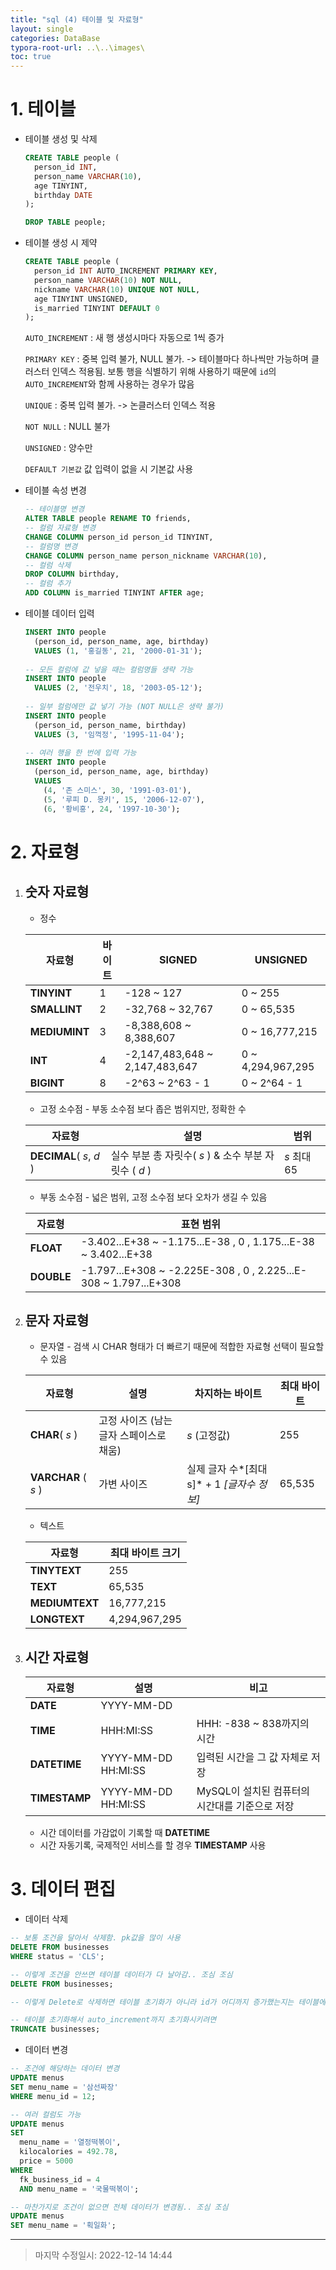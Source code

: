 ```yaml
---
title: "sql (4) 테이블 및 자료형"
layout: single
categories: DataBase
typora-root-url: ..\..\images\
toc: true
---
```




# 1. 테이블

- 테이블 생성 및 삭제

  ```sql
  CREATE TABLE people (
    person_id INT,
    person_name VARCHAR(10),
    age TINYINT,
    birthday DATE
  );
  
  DROP TABLE people;
  ```

- 테이블 생성 시 제약

  ```sql
  CREATE TABLE people (
    person_id INT AUTO_INCREMENT PRIMARY KEY,
    person_name VARCHAR(10) NOT NULL,
    nickname VARCHAR(10) UNIQUE NOT NULL,
    age TINYINT UNSIGNED,
    is_married TINYINT DEFAULT 0
  );
  ```

  `AUTO_INCREMENT` : 새 행 생성시마다 자동으로 1씩 증가

  `PRIMARY KEY` : 중복 입력 불가, NULL 불가. -> 테이블마다 하나씩만 가능하며 클러스터 인덱스 적용됨. 보통 행을 식별하기 위해 사용하기 때문에 `id`의 `AUTO_INCREMENT`와 함께 사용하는 경우가 많음

  `UNIQUE` : 중복 입력 불가. -> 논클러스터 인덱스 적용

  `NOT NULL` : NULL 불가

  `UNSIGNED` : 양수만

  `DEFAULT 기본값` 값 입력이 없을 시 기본값 사용

- 테이블 속성 변경

  ```sql
  -- 테이블명 변경
  ALTER TABLE people RENAME TO friends,
  -- 컬럼 자료형 변경
  CHANGE COLUMN person_id person_id TINYINT,
  -- 컬럼명 변경
  CHANGE COLUMN person_name person_nickname VARCHAR(10), 
  -- 컬럼 삭제
  DROP COLUMN birthday,
  -- 컬럼 추가
  ADD COLUMN is_married TINYINT AFTER age;
  ```

- 테이블 데이터 입력

  ```sql
  INSERT INTO people
    (person_id, person_name, age, birthday)
    VALUES (1, '홍길동', 21, '2000-01-31');
    
  -- 모든 컬럼에 값 넣을 때는 컬럼명들 생략 가능
  INSERT INTO people
    VALUES (2, '전우치', 18, '2003-05-12');
    
  -- 일부 컬럼에만 값 넣기 가능 (NOT NULL은 생략 불가)
  INSERT INTO people
    (person_id, person_name, birthday)
    VALUES (3, '임꺽정', '1995-11-04');
    
  -- 여러 행을 한 번에 입력 가능
  INSERT INTO people
    (person_id, person_name, age, birthday)
    VALUES 
      (4, '존 스미스', 30, '1991-03-01'),
      (5, '루피 D. 몽키', 15, '2006-12-07'),
      (6, '황비홍', 24, '1997-10-30');
  ```

  

# 2. 자료형



1) ## 숫자 자료형

   - 정수

   | 자료형        | 바이트 | SIGNED                         | UNSIGNED          |
   | ------------- | ------ | ------------------------------ | ----------------- |
   | **TINYINT**   | 1      | -128 ~ 127                     | 0 ~ 255           |
   | **SMALLINT**  | 2      | -32,768 ~ 32,767               | 0 ~ 65,535        |
   | **MEDIUMINT** | 3      | -8,388,608 ~ 8,388,607         | 0 ~ 16,777,215    |
   | **INT**       | 4      | -2,147,483,648 ~ 2,147,483,647 | 0 ~ 4,294,967,295 |
   | **BIGINT**    | 8      | -2^63 ~ 2^63 - 1               | 0 ~ 2^64 - 1      |

   - 고정 소수점 - 부동 소수점 보다 좁은 범위지만, 정확한 수

   | 자료형                  | 설명                                                  | 범위        |
   | ----------------------- | ----------------------------------------------------- | ----------- |
   | **DECIMAL**( *s*, *d* ) | 실수 부분 총 자릿수( *s* ) & 소수 부분 자릿수 ( *d* ) | *s* 최대 65 |

   - 부동 소수점 - 넓은 범위, 고정 소수점 보다 오차가 생길 수 있음

   | 자료형     | 표현 범위                                                    |
   | ---------- | ------------------------------------------------------------ |
   | **FLOAT**  | -3.402...E+38 ~ -1.175...E-38 , 0 , 1.175...E-38 ~ 3.402...E+38 |
   | **DOUBLE** | -1.797...E+308 ~ -2.225E-308 , 0 , 2.225...E-308 ~ 1.797...E+308 |



2. ## 문자 자료형

   - 문자열 - 검색 시 CHAR 형태가 더 빠르기 때문에 적합한 자료형 선택이 필요할 수 있음

   | 자료형              | 설명                                    | 차지하는 바이트                            | 최대 바이트 |
   | ------------------- | --------------------------------------- | ------------------------------------------ | ----------- |
   | **CHAR**( *s* )     | 고정 사이즈 (남는 글자 스페이스로 채움) | *s* (고정값)                               | 255         |
   | **VARCHAR** ( *s* ) | 가변 사이즈                             | 실제 글자 수*[최대 s]* + 1 *[글자수 정보]* | 65,535      |

   - 텍스트

   | 자료형         | 최대 바이트 크기 |
   | -------------- | ---------------- |
   | **TINYTEXT**   | 255              |
   | **TEXT**       | 65,535           |
   | **MEDIUMTEXT** | 16,777,215       |
   | **LONGTEXT**   | 4,294,967,295    |

   

3. ## 시간 자료형

   | 자료형        | 설명                | 비고                                           |
   | ------------- | ------------------- | ---------------------------------------------- |
   | **DATE**      | YYYY-MM-DD          |                                                |
   | **TIME**      | HHH:MI:SS           | HHH: -838 ~ 838까지의 시간                     |
   | **DATETIME**  | YYYY-MM-DD HH:MI:SS | 입력된 시간을 그 값 자체로 저장                |
   | **TIMESTAMP** | YYYY-MM-DD HH:MI:SS | MySQL이 설치된 컴퓨터의 시간대를 기준으로 저장 |

   - 시간 데이터를 가감없이 기록할 때 **DATETIME**
   - 시간 자동기록, 국제적인 서비스를 할 경우 **TIMESTAMP** 사용





# 3. 데이터 편집

- 데이터 삭제

```sql
-- 보통 조건을 달아서 삭제함. pk값을 많이 사용
DELETE FROM businesses
WHERE status = 'CLS';

-- 이렇게 조건을 안쓰면 테이블 데이터가 다 날아감.. 조심 조심
DELETE FROM businesses;

-- 이렇게 Delete로 삭제하면 테이블 초기화가 아니라 id가 어디까지 증가했는지는 테이블에 남아 있음

-- 테이블 초기화해서 auto_increment까지 초기화시키려면
TRUNCATE businesses;
```

- 데이터 변경

```sql
-- 조건에 해당하는 데이터 변경
UPDATE menus
SET menu_name = '삼선짜장'
WHERE menu_id = 12;

-- 여러 컬럼도 가능
UPDATE menus
SET 
  menu_name = '열정떡볶이',
  kilocalories = 492.78,
  price = 5000
WHERE 
  fk_business_id = 4
  AND menu_name = '국물떡볶이';

-- 마찬가지로 조건이 없으면 전체 데이터가 변경됨.. 조심 조심
UPDATE menus
SET menu_name = '획일화';
```

---

> 마지막 수정일시: 2022-12-14 14:44